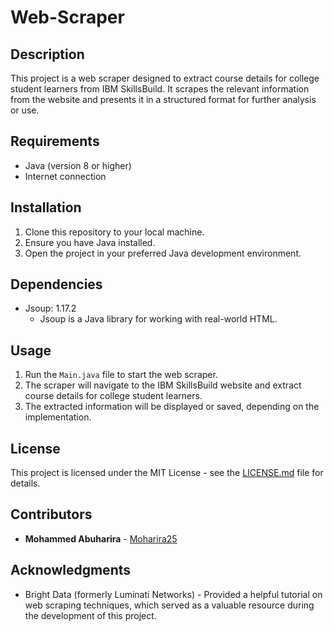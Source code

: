 # Web-Scraper

## Description
This project is a web scraper designed to extract course details for college student learners from IBM SkillsBuild. It scrapes the relevant information from the website and presents it in a structured format for further analysis or use.

## Requirements
- Java (version 8 or higher)
- Internet connection

## Installation
1. Clone this repository to your local machine.
2. Ensure you have Java installed.
3. Open the project in your preferred Java development environment.

## Dependencies
- Jsoup: 1.17.2
  - Jsoup is a Java library for working with real-world HTML.

## Usage
1. Run the `Main.java` file to start the web scraper.
2. The scraper will navigate to the IBM SkillsBuild website and extract course details for college student learners.
3. The extracted information will be displayed or saved, depending on the implementation.

## License
This project is licensed under the MIT License - see the [LICENSE.md](LICENSE.md) file for details.

## Contributors
- **Mohammed Abuharira** - [Moharira25](https://github.com/Moharira25)

## Acknowledgments
- Bright Data (formerly Luminati Networks) - Provided a helpful tutorial on web scraping techniques, which served as a valuable resource during the development of this project.

